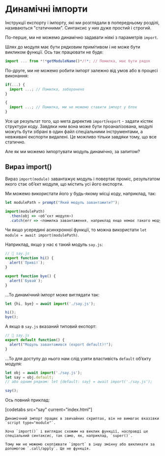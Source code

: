 # Динамічні імпорти

Інструкції експорту і імпорту, які ми розглядали в попередньому розділі, називаються "статичними". Синтаксис у них дуже простий і строгий.

По-перше, ми не можемо динамічно задавати ніякі з параметрів `import`.

Шлях до модуля має бути рядковим примітивом і не може бути викликом функції. Ось так працювати не буде:

```js
import ... from *!*getModuleName()*/!*; // Помилка, має бути рядок
```

По-друге, ми не можемо робити імпорт залежно від умов або в процесі виконання:

```js
if(...) {
  import ...; // Помилка, заборонено
}

{
  import ...; // Помилка, ми не можемо ставити імпорт у блок
}
```

Усе це результат того, що мета директив `import`/`export` - задати кістяк структури коду. Завдяки ним вона може бути проаналізована, модулі можуть бути зібрані в один файл спеціальними інструментами, а невживані експорти видалені. Це можливо тільки завдяки тому, що все статично.

Але як ми можемо імпортувати модуль динамічно, за запитом?

## Вираз import()

Вираз `import(module)` завантажує модуль і повертає проміс, результатом якого стає об’єкт модуля, що містить усі його експорти.

Ми можемо використати його у будь-якому місці коду, наприклад, так:

```js
let modulePath = prompt("Який модуль завантажити?");

import(modulePath)
  .then(obj => <об’єкт модуля>)
  .catch(err => <помилка завантаження, наприклад якщо немає такого модуля>)
```

Чи якщо усередині асинхронної функції, то можна використати `let module = await import(modulePath)`.

Наприклад, якщо у нас є такий модуль `say.js`:

```js
// 📁 say.js
export function hi() {
  alert(`Привіт`);
}

export function bye() {
  alert(`Бувай`);
}
```

...То динамічний імпорт може виглядати так:

```js
let {hi, bye} = await import('./say.js');

hi();
bye();
```

А якщо в `say.js` вказаний типовий експорт:

```js
// 📁 say.js
export default function() {
  alert("Модуль завантажився (export default)!");
}
```

...То для доступу до нього нам слід узяти властивість `default` об’єкту модуля:

```js
let obj = await import('./say.js');
let say = obj.default;
// або одним рядком: let {default: say} = await import('./say.js');

say();
```

Ось повний приклад:

[codetabs src="say" current="index.html"]

```smart
Динамічний імпорт працює в звичайних скриптах, він не вимагає вказівки `script type="module"`.
```

```smart
Хоча `import()` і виглядає схожим на виклик функції, насправді це спеціальний синтаксис, так само, як, наприклад, `super()`.

Тому ми не можемо скопіювати `import` в іншу змінну або викликати за допомогою `.call/apply`. Це не функція.
```